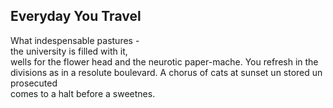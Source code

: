 Everyday You Travel
-------------------
What indespensable pastures -  
the university is filled with it,  
wells for the flower head and the neurotic paper-mache. You refresh in the divisions as in a resolute boulevard. A chorus of cats at sunset un stored un prosecuted  
comes to a halt before a sweetnes.  
